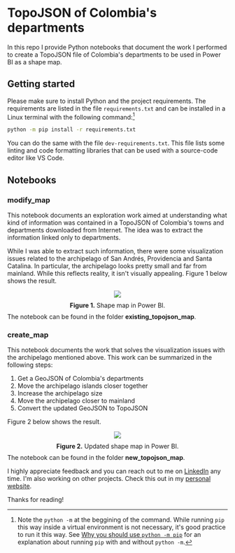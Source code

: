 # TopoJSON of Colombia's departments

In this repo I provide Python notebooks that document the work I performed to create a TopoJSON file of Colombia's departments to be used in Power BI as a shape map.

## Getting started

Please make sure to install Python and the project requirements. The requirements are listed in the file `requirements.txt` and can be installed in a Linux terminal with the following command:[^1]

[^1]: Note the `python -m` at the beggining of the command. While running `pip` this way inside a virtual environment is not necessary, it's good practice to run it this way. See [Why you should use `python -m pip`](https://snarky.ca/why-you-should-use-python-m-pip/) for an explanation about running `pip` with and without `python -m`.

```bash
python -m pip install -r requirements.txt
```

You can do the same with the file `dev-requirements.txt`. This file lists some linting and code formatting libraries that can be used with a source-code editor like VS Code.

## Notebooks

### modify_map

This notebook documents an exploration work aimed at understanding what kind of information was contained in a TopoJSON of Colombia's towns and departments downloaded from Internet. The idea was to extract the information linked only to departments.

While I was able to extract such information, there were some visualization issues related to the archipelago of San Andrés, Providencia and Santa Catalina. In particular, the archipelago looks pretty small and far from mainland. While this reflects reality, it isn't visually appealing. Figure 1 below shows the result.

<p style="line-height:0.5" align="center">
    <img src="images/dashboard_deparments.png" />
</p>
<p style="line-height:0.5" align="center"><b>Figure 1.</b> Shape map in Power BI.</p>

The notebook can be found in the folder **existing_topojson_map**.

### create_map

This notebook documents the work that solves the visualization issues with the archipelago mentioned above. This work can be summarized in the following steps:

1. Get a GeoJSON of Colombia's departments
2. Move the archipelago islands closer together
3. Increase the archipelago size
4. Move the archipelago closer to mainland
5. Convert the updated GeoJSON to TopoJSON

Figure 2 below shows the result.

<p style="line-height:0.5" align="center">
    <img src="images/dashboard_deparments_r.png" />
</p>
<p style="line-height:0.5" align="center"><b>Figure 2.</b> Updated shape map in Power BI.</p>

The notebook can be found in the folder **new_topojson_map**.

I highly appreciate feedback and you can reach out to me on [LinkedIn](https://bit.ly/jaime-linkedin) any time. I'm also working on other projects. Check this out in my [personal website](https://bit.ly/jaime-website).

Thanks for reading!
